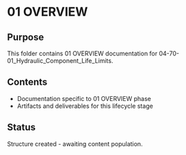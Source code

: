 # 01 OVERVIEW

## Purpose
This folder contains 01 OVERVIEW documentation for 04-70-01_Hydraulic_Component_Life_Limits.

## Contents
- Documentation specific to 01 OVERVIEW phase
- Artifacts and deliverables for this lifecycle stage

## Status
Structure created - awaiting content population.
